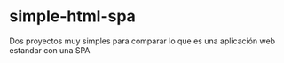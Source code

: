 # simple-html-spa
Dos proyectos muy simples para comparar lo que es una aplicación web estandar con una SPA
